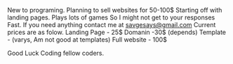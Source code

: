 New to programing.
Planning to sell websites for 50-100$ Starting off with landing pages.
Plays lots of games So I might not get to your responses Fast.
If you need anything contact me at savgesays@gmail.com
Current prices are as folow.
Landing Page - 25$
Domanin -30$ (depends)
Template - (varys, Am not good at templates)
Full website - 100$

Good Luck Coding fellow coders.
